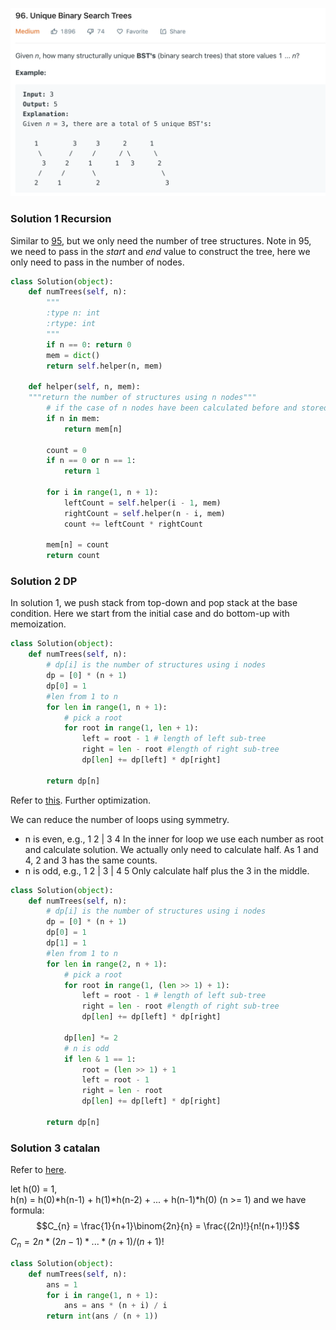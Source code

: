 ![](../images/96.png)

### Solution 1 Recursion
Similar to [95](95.md), but we only need the number of tree structures. Note in 95, we need to pass in the *start* and *end* value to construct the tree, here we only need to pass in the number of nodes.
```python
class Solution(object):
    def numTrees(self, n):
        """
        :type n: int
        :rtype: int
        """
        if n == 0: return 0
        mem = dict()
        return self.helper(n, mem)
    
    def helper(self, n, mem):
    """return the number of structures using n nodes"""
        # if the case of n nodes have been calculated before and stored in mem
        if n in mem:
            return mem[n]
        
        count = 0
        if n == 0 or n == 1:
            return 1

        for i in range(1, n + 1):
            leftCount = self.helper(i - 1, mem)
            rightCount = self.helper(n - i, mem)
            count += leftCount * rightCount
        
        mem[n] = count
        return count
```

### Solution 2 DP
In solution 1, we push stack from top-down and pop stack at the base condition. Here we start from the initial case and do bottom-up with memoization.
```python
class Solution(object):
    def numTrees(self, n):
        # dp[i] is the number of structures using i nodes
        dp = [0] * (n + 1)
        dp[0] = 1
        #len from 1 to n
        for len in range(1, n + 1):
            # pick a root
            for root in range(1, len + 1):
                left = root - 1 # length of left sub-tree
                right = len - root #length of right sub-tree
                dp[len] += dp[left] * dp[right]

        return dp[n]
```
Refer to [this](https://leetcode.com/problems/unique-binary-search-trees/discuss/31815/A-0-ms-c%2B%2B-solution-with-my-explanation). Further optimization.

We can reduce the number of loops using symmetry.
- n is even, e.g., 1 2 | 3 4 In the inner for loop we use each number as root and calculate solution. We actually only need to calculate half. As 1 and 4, 2 and 3 has the same counts.
-  n is odd, e.g., 1 2 | 3 | 4 5 Only calculate half plus the 3 in the middle.
```python
class Solution(object):
    def numTrees(self, n):
        # dp[i] is the number of structures using i nodes
        dp = [0] * (n + 1)
        dp[0] = 1
        dp[1] = 1
        #len from 1 to n
        for len in range(2, n + 1):
            # pick a root
            for root in range(1, (len >> 1) + 1):
                left = root - 1 # length of left sub-tree
                right = len - root #length of right sub-tree
                dp[len] += dp[left] * dp[right]
            
            dp[len] *= 2
            # n is odd
            if len & 1 == 1:
                root = (len >> 1) + 1
                left = root - 1
                right = len - root
                dp[len] += dp[left] * dp[right]

        return dp[n]
```

### Solution 3 catalan
Refer to [here](https://leetcode.com/problems/unique-binary-search-trees/discuss/31671/A-very-simple-and-straight-ans-based-on-MathCatalan-Number-O(N)).
<script type="text/javascript"
   src="http://cdn.mathjax.org/mathjax/latest/MathJax.js?config=TeX-AMS-MML_HTMLorMML">
</script>
let h(0) = 1, <br>
h(n) = h(0)*h(n-1) + h(1)*h(n-2) + ... + h(n-1)*h(0) (n >= 1) and we have formula:
$$C_{n} = \frac{1}{n+1}\binom{2n}{n} = \frac{(2n)!}{n!(n+1)!}$$
$C_{n} = 2n*(2n-1)*...*(n+1)/(n+1)!$
```python
class Solution(object):
    def numTrees(self, n):
        ans = 1
        for i in range(1, n + 1):
            ans = ans * (n + i) / i
        return int(ans / (n + 1))
```